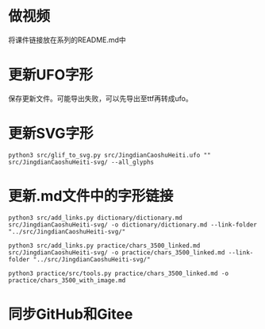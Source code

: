 # 做视频

将课件链接放在系列的README.md中

# 更新UFO字形

保存更新文件。可能导出失败，可以先导出至ttf再转成ufo。

# 更新SVG字形

`python3 src/glif_to_svg.py src/JingdianCaoshuHeiti.ufo "" src/JingdianCaoshuHeiti-svg/ --all_glyphs`

# 更新.md文件中的字形链接

`python3 src/add_links.py dictionary/dictionary.md src/JingdianCaoshuHeiti-svg/ -o dictionary/dictionary.md --link-folder "../src/JingdianCaoshuHeiti-svg/"`

`python3 src/add_links.py practice/chars_3500_linked.md src/JingdianCaoshuHeiti-svg/ -o practice/chars_3500_linked.md --link-folder "../src/JingdianCaoshuHeiti-svg/"`

`python3 practice/src/tools.py practice/chars_3500_linked.md -o practice/chars_3500_with_image.md`

# 同步GitHub和Gitee